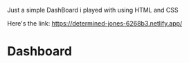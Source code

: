 Just a simple DashBoard i played with using HTML and CSS

Here's the link: https://determined-jones-6268b3.netlify.app/

# Dashboard
